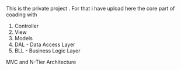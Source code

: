 This is the private project .
For that i have upload here the core part of coading with 

1. Controller
2. View
3. Models
4. DAL - Data Access Layer
5. BLL - Business Logic Layer

MVC and N-Tier Architecture